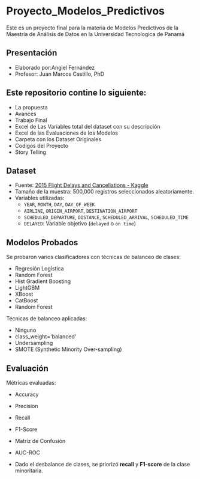 # Proyecto_Modelos_Predictivos
Este es un proyecto final para la materia de Modelos Predictivos de la Maestría de Análisis de Datos en la Universidad Tecnologica de Panamá
## Presentación
- Elaborado por:Angiel Fernández
- Profesor: Juan Marcos Castillo, PhD
## Este repositorio contine lo siguiente:
- La propuesta
- Avances
- Trabajo Final
- Excel de Las Variables total del dataset con su descripción
- Excel de las Evaluaciones de los Modelos
- Carpeta con los Dataset Originales
- Codigos del Proyecto
- Story Telling
## Dataset
- Fuente: [2015 Flight Delays and Cancellations - Kaggle](https://www.kaggle.com/datasets/usdot/flight-delays)
- Tamaño de la muestra: 500,000 registros seleccionados aleatoriamente.
- Variables utilizadas:
  - `YEAR`, `MONTH`, `DAY`, `DAY_OF_WEEK`
  - `AIRLINE`, `ORIGIN_AIRPORT`, `DESTINATION_AIRPORT`
  - `SCHEDULED_DEPARTURE`, `DISTANCE`, `SCHEDULED_ARRIVAL`,  `SCHEDULED_TIME`
  - `DELAYED`: Variable objetivo (`delayed` o `on time`)
 ## Modelos Probados
Se probaron varios clasificadores con técnicas de balanceo de clases:

- Regresión Logística
- Random Forest
- Hist Gradient Boosting
- LightGBM
- XBoost
- CatBoost
- Random Forest

Técnicas de balanceo aplicadas:
- Ninguno 
- class_weight='balanced'
- Undersampling
- SMOTE (Synthetic Minority Over-sampling)

## Evaluación
Métricas evaluadas:
- Accuracy
- Precision
- Recall
- F1-Score
- Matriz de Confusión
- AUC-ROC

- Dado el desbalance de clases, se priorizó **recall** y **F1-score** de la clase minoritaria.
